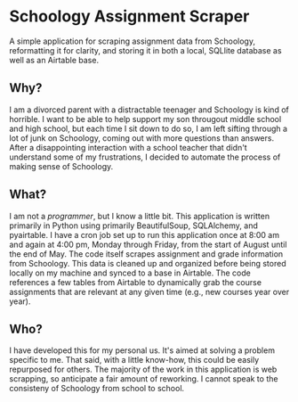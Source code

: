 # Schoology Assignment Scraper
A simple application for scraping assignment data from Schoology, reformatting it for clarity, and storing it in both a local, SQLlite database as well as an Airtable base. 

## Why?
I am a divorced parent with a distractable teenager and Schoology is kind of horrible. I want to be able to help support my son througout middle school and high school, but each time I sit down to do so, I am left sifting through a lot of junk on Schoology, coming out with more questions than answers. After a disappointing interaction with a school teacher that didn't understand some of my frustrations, I decided to automate the process of making sense of Schoology.

## What?
I am not a _programmer_, but I know a little bit. This application is written primarily in Python using primarily BeautifulSoup, SQLAlchemy, and pyairtable. I have a cron job set up to run this application once at 8:00 am and again at 4:00 pm, Monday through Friday, from the start of August until the end of May. The code itself scrapes assignment and grade information from Schoology. This data is cleaned up and organized before being stored locally on my machine and synced to a base in Airtable. The code references a few tables from Airtable to dynamically grab the course assignments that are relevant at any given time (e.g., new courses year over year).

## Who?
I have developed this for my personal us. It's aimed at solving a problem specific to me. That said, with a little know-how, this could be easily repurposed for others. The majority of the work in this application is web scrapping, so anticipate a fair amount of reworking. I cannot speak to the consisteny of Schoology from school to school.